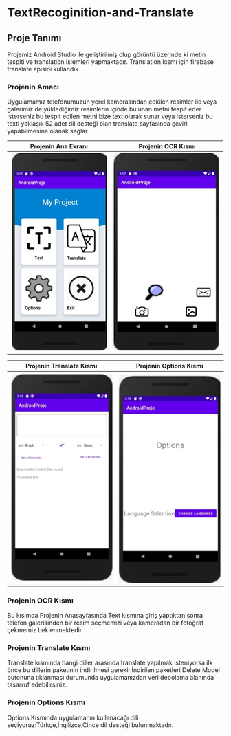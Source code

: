 # TextRecoginition-and-Translate


## **Proje Tanımı**
Projemiz Android Studio ile geliştirilmiş olup görüntü üzerinde ki metin tespiti ve translation işlemleri yapmaktadır. 
Translation kısmı için firebase translate apisini kullandık


### **Projenin Amacı**
Uygulamamız telefonumuzun yerel kamerasından çekilen resimler ile veya galerimiz de  yüklediğimiz resimlerin içinde bulunan metni tespit eder isterseniz bu tespit edilen metni  bize text olarak sunar veya isterseniz bu texti yaklaşık 52 adet dil desteği olan translate sayfasında çeviri yapabilmesine olanak sağlar.

Projenin Ana Ekranı           |  Projenin OCR Kısmı       
:-------------------------:|:-------------------------: 
![](images/AnaEkran.png)  |  ![](images/OCRKısmı.png) |    

| Projenin Translate Kısmı  | Projenin Options Kısmı
:-------------------------:|:-------------------------:
![](images/Translate.png ) | ![](images/Options.png)|  





### **Projenin OCR Kısmı**
Bu kısımda Projenin Anasayfasında Text kısmına giriş yaptıktan sonra telefon galerisinden bir resim seçmemizi veya kameradan bir fotoğraf çekmemiz beklenmektedir.


### **Projenin Translate Kısmı**
Translate kısmında hangi diller arasında translate yapılmak isteniyorsa ilk önce bu dillerin paketinin indirilmesi gerekir.İndirilen paketleri Delete Model butonuna tıklanması durumunda uygulamanızdan veri depolama alanında tasarruf edebilirsiniz.


### **Projenin Options Kısmı**
Options Kısmında uygulamanın kullanacağı dili seçiyoruz:Türkçe,İngilizce,Çince dil desteği bulunmaktadır.

